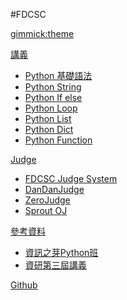 #FDCSC

<!--
  -- Default theme
  -- (Read: http://dynalon.github.io/mdwiki/#!customizing.md#Theme_chooser)
  -- [gimmick:theme](flatly)
-->

[gimmick:theme](cyborg)

[講義]()

  * [Python 基礎語法](article/py_basic.md)
  * [Python String](article/py_string.md)
  * [Python If else](article/py_ifelse.md)
  * [Python Loop](article/py_loop.md)
  * [Python List](article/py_list.md)
  * [Python Dict](article/py_dict.md)
  * [Python Function](article/py_func.md)

[Judge]()

  * [FDCSC Judge System](https://github.com/revival0728/FudanHighSchool-110CSC)
  * [DanDanJudge](http://203.64.191.163)
  * [ZeroJudge](https://zerojudge.tw)
  * [Sprout OJ](https://neoj.sprout.tw)

[參考資料]()

  * [資訊之芽Python班](https://tw-csie-sprout.github.io/py2021/#!index.md)
  * [資研第三屆講義](https://hackmd.io/@gtcoding/cscbook)
  

[Github](https://github.com/MorganLee0906/FDCSC/)

<!--
[gimmick:Disqus](FDCSC)
-->
